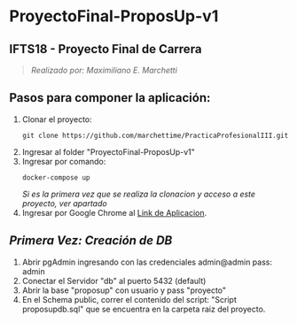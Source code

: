 # ProyectoFinal-ProposUp-v1
## IFTS18 - Proyecto Final de Carrera
> *Realizado por: Maximiliano E. Marchetti*

## Pasos para componer la aplicación:
 1. Clonar el proyecto:
	```
	git clone https://github.com/marchettime/PracticaProfesionalIII.git
	```
 2. Ingresar al folder "ProyectoFinal-ProposUp-v1"
 3. Ingresar por comando: 
	```
	docker-compose up
	```
	*Si es la primera vez que se realiza la clonacion y acceso a este proyecto, ver apartado*
 4. Ingresar por Google Chrome al [Link de Aplicacion](http://localhost:5000).

## *Primera Vez: Creación de DB*
 1. Abrir pgAdmin ingresando con las credenciales admin@admin pass: admin
 2. Conectar el Servidor "db" al puerto 5432 (default)
 3. Abrir la base "proposup" con usuario y pass "proyecto"
 4. En el Schema public, correr el contenido del script: "Script proposupdb.sql" que se encuentra en la carpeta raiz del proyecto.

